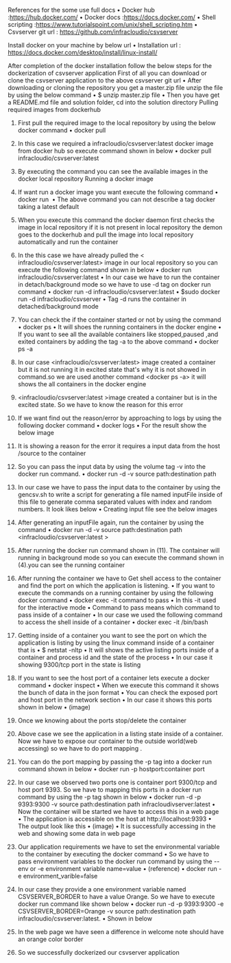
References for the some use full docs
•	Docker hub :https://hub.docker.com/
•	Docker docs :https://docs.docker.com/
•	Shell scripting :https://www.tutorialspoint.com/unix/shell_scripting.htm
•	Csvserver git url : https://github.com/infracloudio/csvserver

Install docker on your machine by below url 
•	Installation url : https://docs.docker.com/desktop/install/linux-install/

After completion of the docker installation follow the below steps for the dockerization of csvserver application
First of all you can download or clone the csvserver application to the above csvserver git url 
•	After downloading or cloning the repository you get a master.zip file unzip the file by using the below command 
•	$ unzip master.zip file
•	Then you have get a README.md file and solution folder, cd  into the solution directory 
Pulling required images from dockerhub
1.	First pull the required image to the local repository  by using the below docker command 
•	docker  pull <image name : tag >
2.	In this case we required a  infracloudio/csvserver:latest docker image from docker hub so execute command shown in below
•	docker  pull  infracloudio/csvserver:latest
3.	By executing the command <docker images> you can see the available images in the docker local repository 
Running a docker image 
1.	If want run a docker image you want execute the following command 
•	docker  run  <image name :tag>
•	The above command you can not describe a tag docker taking a latest default
2.	When you execute this command the docker daemon first checks the image in local repository if it is not present in local repository the demon goes to the dockerhub and pull the image into local repository automatically  and run the container 
3.	In the this case we have already pulled the < infracloudio/csvserver:latest>  image in our local repository so you can execute the following command  shown in below 
•	docker run infracloudio/csvserver:latest
•	In our case we have to run the container in detach/background mode so we have to use -d tag on docker run command
•	docker run -d  infracloudio/csvserver:latest
•	$sudo docker run -d infracloudio/csvserver
•	Tag -d runs the container in detached/background mode 
4.	You can check the if the container started or not by using the command 
•	docker ps 
•	It will shoes the running containers in the docker engine 
•	If you want to see all the available containers like stopped,paused ,and exited containers by adding the tag -a to the above command 
•	docker  ps -a
5.	In our case <infracloudio/csvserver:latest> image created a container but it is not running it in excited state  that's why it is not showed in <docker ps > command.so we are used another command <docker ps -a> it will shows the all containers in the docker engine 
6.	<infracloudio/csvserver:latest >image created a container but is in the excited state. So we have to know the reason for this error
7.	 If we want find out the reason/error by approaching to logs by using the following docker command 
•	docker  logs <containerID>
•	For the result show the below image 
8.	It is showing a reason for the error it requires a  input data from the host /source to the container 
9.	So you can pass the input data by using the volume tag  -v into the docker run command.
•	docker  run -d  -v source path:destination path <image name:tag> 


10.	In our case we have to pass the input data to the container by using the gencsv.sh to write a script for generating a file named inputFile inside of this file to generate comma separated values with index and random numbers. It look likes below
•	Creating input file see the below images 
11.	After generating an inputFile again, run the container by using the command 
•	docker run -d  -v source path:destination path <infracloudio/csvserver:latest >
12.	After running the docker run command shown in (11). The container will running in background mode so you can execute the command shown in (4).you can see the running container 
13.	After running the container we have to Get shell access to the container and find the port on which the application is listening.
•	If you want to execute the commands on a running container by using the following docker command 
•	docker  exec -it <container ID> command to pass 
•	In this -it used for the interactive mode 
•	Command to pass means which command to pass inside of a container 
•	In our case we used the following command to access the shell inside of a container 
•	docker  exec -it <our container ID> /bin/bash 
14.	Getting inside of a container you want to see the port on which the application is listing by using the linux command inside of a container that is
•	$ netstat  -nltp 
•	It will shows the active listing ports inside of a container  and process id and the state of the process 
•	In our case it showing 9300/tcp port in the state is listing 
15.	 If you want to see the host port of a  container lets execute a docker command 
•	docker  inspect <container ID> 
•	When we execute this command it shows the bunch of data in the json format 
•	You can check the  exposed port and host port in the network section 
•	In our case it shows this ports shown in below
•	(image)
16.	Once we knowing about the ports stop/delete the container 
17.	Above case we see the application in a listing state inside of a container. Now we have to expose our container to the outside world(web accessing) so we have to do port mapping .
18.	You can do the port mapping by passing the -p tag into a docker run command shown in below
•	docker run -p hostport:container port <image name:tag>
19.	In our case we  observed  two ports one is container port 9300/tcp and host port 9393. So we have to mapping this ports in a docker run command by using the -p tag shown in below 
•	docker  run -d  -p 9393:9300 -v source path:destination path infracloudivserver:latest
•	Now the container will be started we have to access this in a web page 
•	The application is accessible on the host at http://localhost:9393
•	The output look like this 
•	(image)
•	It is successfully accessing in the web and showing some data in web page 
20.	Our application requirements we have to set the  environmental variable to the container by executing the docker command 
•	So we have to pass environment variables to the docker run command by using the  --env or -e environment variable name=value 
•	(reference)
•	docker run -e environment_varible=false <image name:tag>
21.	In our case they provide a one environment variable named CSVSERVER_BORDER to have a value Orange. So we have to execute docker run command like shown below
•	docker run -d -p 9393:9300 -e CSVSERVER_BORDER=Orange -v source path:destination path  infracloudio/csvserver:latest.
•	Shown in below 
22.	In the web page we have seen a difference in welcome note should have an orange color border
23.	So we successfully dockerized our csvserver application 


